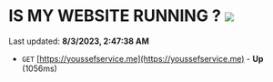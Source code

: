 # IS MY WEBSITE RUNNING ? [![](https://img.shields.io/static/v1?label=Sponsor&message=%E2%9D%A4&logo=GitHub&color=%23fe8e86)](https://github.com/sponsors/<username>)

Last updated: **8/3/2023, 2:47:38 AM**

- `GET` [https://youssefservice.me](https://youssefservice.me) - **Up** (1056ms)
